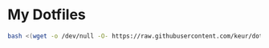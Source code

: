 # My Dotfiles

```bash
bash <(wget -o /dev/null -O- https://raw.githubusercontent.com/keur/dotfiles/master/get.sh)
```

